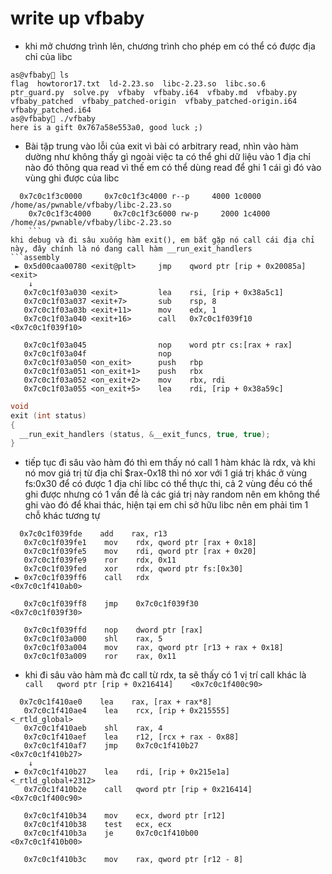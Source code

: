 # write up vfbaby 
- khi mở chương trình lên, chương trình cho phép em có thể có được địa chỉ của libc
```shell
as@vfbaby🍎 ls
flag  howtoror17.txt  ld-2.23.so  libc-2.23.so  libc.so.6  ptr_guard.py  solve.py  vfbaby  vfbaby.i64  vfbaby.md  vfbaby.py  vfbaby_patched  vfbaby_patched-origin  vfbaby_patched-origin.i64  vfbaby_patched.i64
as@vfbaby🍎 ./vfbaby         
here is a gift 0x767a58e553a0, good luck ;)
```
-  Bài tập trung vào lỗi của exit vì bài có arbitrary read, nhìn vào hàm dường như không thấy gì ngoài việc ta có thể ghi dữ liệu vào 1 địa chỉ nào đó thông qua read vì thế em có thể dùng read để ghi 1 cái gì đó vào vùng ghi được của libc

```assembly
  0x7c0c1f3c0000     0x7c0c1f3c4000 r--p     4000 1c0000 /home/as/pwnable/vfbaby/libc-2.23.so
    0x7c0c1f3c4000     0x7c0c1f3c6000 rw-p     2000 1c4000 /home/as/pwnable/vfbaby/libc-2.23.so
    ```
khi debug và đi sâu xuống hàm exit(), em bắt gặp nó call cái địa chỉ này, đây chính là nó đang call hàm __run_exit_handlers
```assembly
 ► 0x5d00caa00780 <exit@plt>     jmp    qword ptr [rip + 0x20085a]    <exit>
    ↓
   0x7c0c1f03a030 <exit>         lea    rsi, [rip + 0x38a5c1]
   0x7c0c1f03a037 <exit+7>       sub    rsp, 8
   0x7c0c1f03a03b <exit+11>      mov    edx, 1
   0x7c0c1f03a040 <exit+16>      call   0x7c0c1f039f10                <0x7c0c1f039f10>
 
   0x7c0c1f03a045                nop    word ptr cs:[rax + rax]
   0x7c0c1f03a04f                nop    
   0x7c0c1f03a050 <on_exit>      push   rbp
   0x7c0c1f03a051 <on_exit+1>    push   rbx
   0x7c0c1f03a052 <on_exit+2>    mov    rbx, rdi
   0x7c0c1f03a055 <on_exit+5>    lea    rdi, [rip + 0x38a59c]
   ```


```C
void
exit (int status)
{
  __run_exit_handlers (status, &__exit_funcs, true, true);
}
```

- tiếp tục đi sâu vào hàm đó thì em thấy nó call 1 hàm khác là rdx, và khi nó mov giá trị từ địa chỉ $rax-0x18 thì nó xor với 1 giá trị khác ở vùng fs:0x30 để có được 1 địa chỉ libc có thể thực thi, cả 2 vùng đều có thể ghi được nhưng có 1 vấn đề là các giá trị này random nên em không thể ghi vào đó để khai thác,  hiện tại em chỉ sở hữu libc nên em phải tìm 1 chỗ khác tương tự

 
```assembly
  0x7c0c1f039fde    add    rax, r13
   0x7c0c1f039fe1    mov    rdx, qword ptr [rax + 0x18]
   0x7c0c1f039fe5    mov    rdi, qword ptr [rax + 0x20]
   0x7c0c1f039fe9    ror    rdx, 0x11
   0x7c0c1f039fed    xor    rdx, qword ptr fs:[0x30]
 ► 0x7c0c1f039ff6    call   rdx                           <0x7c0c1f410ab0>
 
   0x7c0c1f039ff8    jmp    0x7c0c1f039f30                <0x7c0c1f039f30>
 
   0x7c0c1f039ffd    nop    dword ptr [rax]
   0x7c0c1f03a000    shl    rax, 5
   0x7c0c1f03a004    mov    rax, qword ptr [r13 + rax + 0x18]
   0x7c0c1f03a009    ror    rax, 0x11

  ```
- khi đi sâu vào hàm mà đc call từ rdx, ta sẽ thấy có 1 vị trí call khác là  ``` call   qword ptr [rip + 0x216414]    <0x7c0c1f400c90>```
```assembly
  0x7c0c1f410ae0    lea    rax, [rax + rax*8]
   0x7c0c1f410ae4    lea    rcx, [rip + 0x215555]         <_rtld_global>
   0x7c0c1f410aeb    shl    rax, 4
   0x7c0c1f410aef    lea    r12, [rcx + rax - 0x88]
   0x7c0c1f410af7    jmp    0x7c0c1f410b27                <0x7c0c1f410b27>
    ↓
 ► 0x7c0c1f410b27    lea    rdi, [rip + 0x215e1a]         <_rtld_global+2312>
   0x7c0c1f410b2e    call   qword ptr [rip + 0x216414]    <0x7c0c1f400c90>
 
   0x7c0c1f410b34    mov    ecx, dword ptr [r12]
   0x7c0c1f410b38    test   ecx, ecx
   0x7c0c1f410b3a    je     0x7c0c1f410b00                <0x7c0c1f410b00>
 
   0x7c0c1f410b3c    mov    rax, qword ptr [r12 - 8]
```
